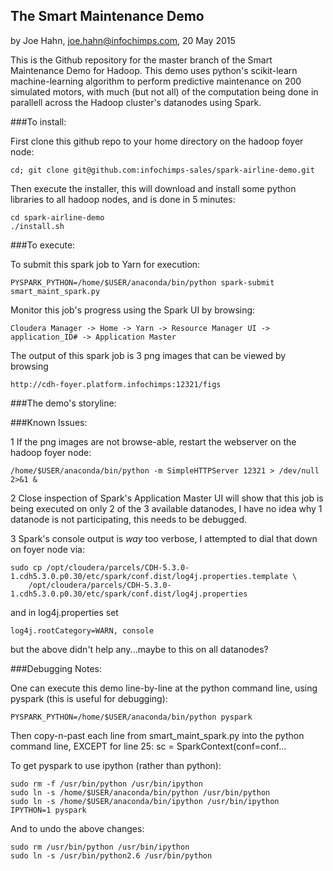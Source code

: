 ## The Smart Maintenance Demo

by Joe Hahn,
joe.hahn@infochimps.com,
20 May 2015

This is the Github repository for the master branch of the Smart Maintenance Demo for Hadoop.
This demo uses python's scikit-learn machine-learning algorithm to perform predictive
maintenance on 200 simulated motors, with much (but not all) of the computation being done in
parallell across the Hadoop cluster's datanodes using Spark.

###To install:

First clone this github repo to your home directory on the hadoop foyer node:

    cd; git clone git@github.com:infochimps-sales/spark-airline-demo.git 
    
   
Then execute the installer, this will download and install some python libraries to all 
hadoop nodes, and is done in 5 minutes:

    cd spark-airline-demo
    ./install.sh


###To execute:

To submit this spark job to Yarn for execution:

    PYSPARK_PYTHON=/home/$USER/anaconda/bin/python spark-submit smart_maint_spark.py
    

Monitor this job's progress using the Spark UI by browsing:

    Cloudera Manager -> Home -> Yarn -> Resource Manager UI -> application_ID# -> Application Master


The output of this spark job is 3 png images that can be viewed by browsing

    http://cdh-foyer.platform.infochimps:12321/figs
    

###The demo's storyline:



###Known Issues:


1 If the png images are not browse-able, restart the webserver on the hadoop foyer node:

    /home/$USER/anaconda/bin/python -m SimpleHTTPServer 12321 > /dev/null 2>&1 &


2 Close inspection of Spark's Application Master UI will show that this job is being executed
on only 2 of the 3 available datanodes, I have no idea why 1 datanode is not participating,
this needs to be debugged.

3 Spark's console output is *way* too verbose, I attempted to dial that down on foyer node via:

    sudo cp /opt/cloudera/parcels/CDH-5.3.0-1.cdh5.3.0.p0.30/etc/spark/conf.dist/log4j.properties.template \
        /opt/cloudera/parcels/CDH-5.3.0-1.cdh5.3.0.p0.30/etc/spark/conf.dist/log4j.properties


and in log4j.properties set

    log4j.rootCategory=WARN, console


but the above didn't help any...maybe to this on all datanodes?


###Debugging Notes:
        
    
One can execute this demo line-by-line at the python command line, using pyspark
(this is useful for debugging):

    PYSPARK_PYTHON=/home/$USER/anaconda/bin/python pyspark


Then copy-n-past each line from smart_maint_spark.py into the python command line, 
EXCEPT for line 25: sc = SparkContext(conf=conf... 

To get pyspark to use ipython (rather than python):

    sudo rm -f /usr/bin/python /usr/bin/ipython
    sudo ln -s /home/$USER/anaconda/bin/python /usr/bin/python
    sudo ln -s /home/$USER/anaconda/bin/ipython /usr/bin/ipython
    IPYTHON=1 pyspark


And to undo the above changes:
 
    sudo rm /usr/bin/python /usr/bin/ipython
    sudo ln -s /usr/bin/python2.6 /usr/bin/python
